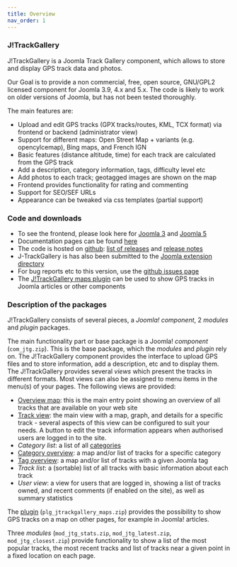 ```yaml
---
title: Overview
nav_order: 1
---
```

### J!TrackGallery

J!TrackGallery is a Joomla Track Gallery component, which allows to store and display GPS track data and photos.

Our Goal is to provide a non commercial, free, open source, GNU/GPL2 licensed component for Joomla 3.9, 4.x and 5.x. The code is likely to work on older versions of Joomla, but has not been tested thoroughly.

The main features are:
- Upload and edit GPS tracks (GPX tracks/routes, KML, TCX format) via frontend or backend (administrator view)
- Support for different maps: Open Street Map + variants (e.g. opencylcemap), Bing maps, and French IGN
- Basic features (distance altitude, time) for each track are calculated from the GPS track
- Add a description, category information, tags, difficulty level etc
- Add photos to each track; geotagged images are shown on the map
- Frontend provides functionality for rating and commenting
- Support for SEO/SEF URLs
- Appearance can be tweaked via css templates (partial support)

### Code and downloads

- To see the frontend, please look here for [Joomla 3](https://jtrackgallery.gta-trek.eu/) and [Joomla 5](https://jtrackgalleryj4.gta-trek.eu/)
- Documentation pages can be found [here](https://mastervanleeuwen.github.io/J-TrackGallery/)
- The code is hosted on [github](https://github.com/mastervanleeuwen/J-TrackGallery): [list of releases](https://github.com/mastervanleeuwen/J-TrackGallery/releases) and [release notes](releasenotes)
- J-TrackGallery is has also been submitted to the [Joomla extension directory](https://extensions.joomla.org/index.php?option=com_jed&view=extension&layout=default&id=15190&Itemid=145)
- For bug reports etc to this version, use the [github issues page](https://github.com/mastervanleeuwen/J-TrackGallery/issues)
- The [J!TrackGallery maps plugin](plugin) can be used to show GPS tracks in Joomla articles or other components

### Description of the packages

J!TrackGallery consists of several pieces, a _Joomla! component_, 2 _modules_ and _plugin_ packages.

The main functionality part or base package is a Joomla! *component* (`com_jtg.zip`). This is the base package, which the _modules_ and _plugin_ rely on. The J!TrackGallery component provides the interface to upload GPS files and to store information, add a description, etc and to display them.
The J!TrackGallery provides several _views_ which present the tracks in different formats. Most views can also be assigned to menu items in the menu(s) of your pages. The following views are provided:
- [Overview map](overview): this is the main entry point showing an overview of all tracks that are available on your web site
- [Track view](frontend): the main view with a map, graph, and details for a specific track - several aspects of this view can be configured to suit your needs. A button to edit the track information appears when authorised users are logged in to the site.
- _Category list_: a list of all [categories](categories)
- [Category overview](categories#category-view): a map and/or list of tracks for a specific category
- [Tag overview](categories#category-view): a map and/or list of tracks with a given Joomla tag
- _Track list_: a (sortable) list of all tracks with basic information about each track
- _User view_: a view for users that are logged in, showing a list of tracks owned, and recent comments (if enabled on the site), as well as summary statistics

The [plugin](plugin) (`plg_jtrackgallery_maps.zip`) provides the possibility to show GPS tracks on a map on other pages, for example in Joomla! articles.

Three *modules* (`mod_jtg_stats.zip`, `mod_jtg_latest.zip`, `mod_jtg_closest.zip`) provide functionality to show a list of the most popular tracks, the most recent tracks and list of tracks near a given point in a fixed location on each page.


